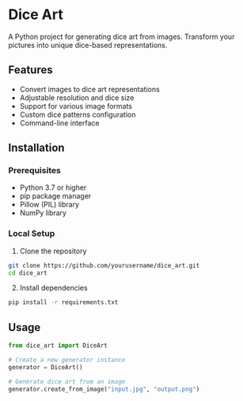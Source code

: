 # Dice Art

A Python project for generating dice art from images. Transform your pictures into unique dice-based representations.

## Features
- Convert images to dice art representations
- Adjustable resolution and dice size
- Support for various image formats
- Custom dice patterns configuration
- Command-line interface

## Installation

### Prerequisites
- Python 3.7 or higher
- pip package manager
- Pillow (PIL) library
- NumPy library

### Local Setup
1. Clone the repository
```bash
git clone https://github.com/yourusername/dice_art.git
cd dice_art
```

2. Install dependencies
```bash
pip install -r requirements.txt
```

## Usage
```python
from dice_art import DiceArt

# Create a new generator instance
generator = DiceArt()

# Generate dice art from an image
generator.create_from_image("input.jpg", "output.png")
```